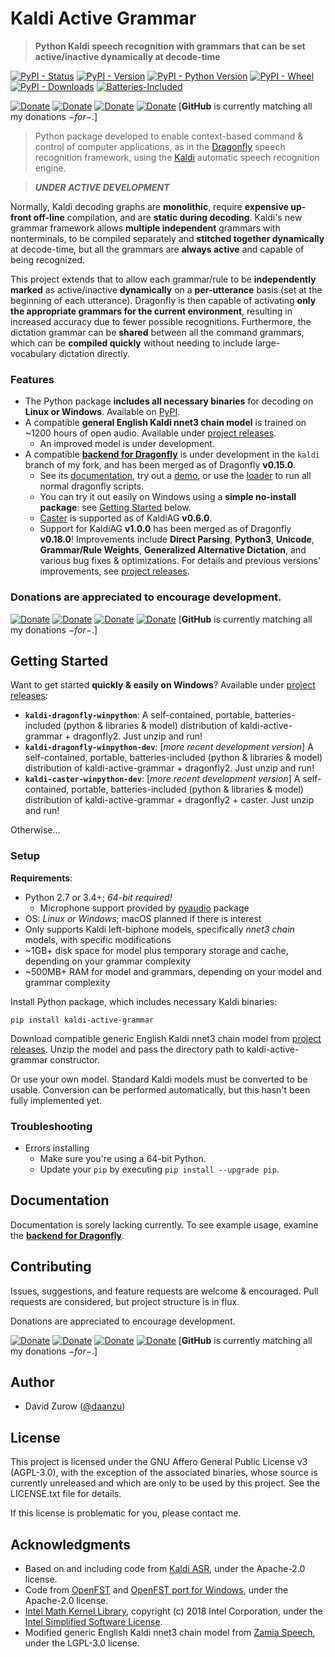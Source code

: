 # Kaldi Active Grammar

> **Python Kaldi speech recognition with grammars that can be set active/inactive dynamically at decode-time**

[![PyPI - Status](https://img.shields.io/pypi/status/kaldi-active-grammar.svg)](https://pypi.python.org/pypi/kaldi-active-grammar/)
[![PyPI - Version](https://img.shields.io/pypi/v/kaldi-active-grammar.svg)](https://pypi.python.org/pypi/kaldi-active-grammar/)
[![PyPI - Python Version](https://img.shields.io/pypi/pyversions/kaldi-active-grammar.svg)](https://pypi.python.org/pypi/kaldi-active-grammar/)
[![PyPI - Wheel](https://img.shields.io/pypi/wheel/kaldi-active-grammar.svg)](https://pypi.python.org/pypi/kaldi-active-grammar/)
[![PyPI - Downloads](https://img.shields.io/pypi/dw/kaldi-active-grammar.svg)](https://pypi.python.org/pypi/kaldi-active-grammar/)
[![Batteries-Included](https://img.shields.io/badge/batteries-included-green.svg)](https://github.com/daanzu/kaldi-active-grammar/releases)

[![Donate](https://img.shields.io/badge/donate-GitHub-pink.svg)](https://github.com/sponsors/daanzu)
[![Donate](https://img.shields.io/badge/donate-Patreon-orange.svg)](https://www.patreon.com/daanzu)
[![Donate](https://img.shields.io/badge/donate-PayPal-green.svg)](https://paypal.me/daanzu)
[![Donate](https://img.shields.io/badge/preferred-GitHub-black.svg)](https://github.com/sponsors/daanzu)
[**GitHub** is currently matching all my donations $-for-$.]

> Python package developed to enable context-based command & control of computer applications, as in the [Dragonfly](https://github.com/dictation-toolbox/dragonfly) speech recognition framework, using the [Kaldi](https://github.com/kaldi-asr/kaldi) automatic speech recognition engine.

> **_UNDER ACTIVE DEVELOPMENT_**

Normally, Kaldi decoding graphs are **monolithic**, require **expensive up-front off-line** compilation, and are **static during decoding**. Kaldi's new grammar framework allows **multiple independent** grammars with nonterminals, to be compiled separately and **stitched together dynamically** at decode-time, but all the grammars are **always active** and capable of being recognized.

This project extends that to allow each grammar/rule to be **independently marked** as active/inactive **dynamically** on a **per-utterance** basis (set at the beginning of each utterance). Dragonfly is then capable of activating **only the appropriate grammars for the current environment**, resulting in increased accuracy due to fewer possible recognitions. Furthermore, the dictation grammar can be **shared** between all the command grammars, which can be **compiled quickly** without needing to include large-vocabulary dictation directly.

### Features

* The Python package **includes all necessary binaries** for decoding on **Linux or Windows**. Available on [PyPI](https://pypi.org/project/kaldi-active-grammar/#files).
* A compatible **general English Kaldi nnet3 chain model** is trained on ~1200 hours of open audio. Available under [project releases](https://github.com/daanzu/kaldi-active-grammar/releases).
    * An improved model is under development.
* A compatible [**backend for Dragonfly**](https://github.com/daanzu/dragonfly/tree/kaldi/dragonfly/engines/backend_kaldi) is under development in the `kaldi` branch of my fork, and has been merged as of Dragonfly **v0.15.0**.
    * See its [documentation](https://dragonfly2.readthedocs.io/en/latest/kaldi_engine.html), try out a [demo](https://github.com/dictation-toolbox/dragonfly/blob/master/dragonfly/examples/kaldi_demo.py), or use the [loader](https://github.com/dictation-toolbox/dragonfly/blob/master/dragonfly/examples/kaldi_module_loader_plus.py) to run all normal dragonfly scripts.
    * You can try it out easily on Windows using a **simple no-install package**: see [Getting Started](#getting-started) below.
    * [Caster](https://github.com/dictation-toolbox/Caster) is supported as of KaldiAG **v0.6.0**.
    * Support for KaldiAG **v1.0.0** has been merged as of Dragonfly **v0.18.0**! Improvements include **Direct Parsing**, **Python3**, **Unicode**, **Grammar/Rule Weights**, **Generalized Alternative Dictation**, and various bug fixes & optimizations. For details and previous versions' improvements, see [project releases](https://github.com/daanzu/kaldi-active-grammar/releases).

### Donations are appreciated to encourage development.

[![Donate](https://img.shields.io/badge/donate-GitHub-pink.svg)](https://github.com/sponsors/daanzu)
[![Donate](https://img.shields.io/badge/donate-Patreon-orange.svg)](https://www.patreon.com/daanzu)
[![Donate](https://img.shields.io/badge/donate-PayPal-green.svg)](https://paypal.me/daanzu)
[![Donate](https://img.shields.io/badge/preferred-GitHub-black.svg)](https://github.com/sponsors/daanzu)
[**GitHub** is currently matching all my donations $-for-$.]

## Getting Started

Want to get started **quickly & easily on Windows**?
Available under [project releases](https://github.com/daanzu/kaldi-active-grammar/releases):

* **`kaldi-dragonfly-winpython`**: A self-contained, portable, batteries-included (python & libraries & model) distribution of kaldi-active-grammar + dragonfly2. Just unzip and run!
* **`kaldi-dragonfly-winpython-dev`**: [*more recent development version*] A self-contained, portable, batteries-included (python & libraries & model) distribution of kaldi-active-grammar + dragonfly2. Just unzip and run!
* **`kaldi-caster-winpython-dev`**: [*more recent development version*] A self-contained, portable, batteries-included (python & libraries & model) distribution of kaldi-active-grammar + dragonfly2 + caster. Just unzip and run!

Otherwise...

### Setup

**Requirements**:
* Python 2.7 or 3.4+; *64-bit required!*
    * Microphone support provided by [pyaudio](https://pypi.org/project/PyAudio/) package
* OS: *Linux or Windows*; macOS planned if there is interest
* Only supports Kaldi left-biphone models, specifically *nnet3 chain* models, with specific modifications
* ~1GB+ disk space for model plus temporary storage and cache, depending on your grammar complexity
* ~500MB+ RAM for model and grammars, depending on your model and grammar complexity

Install Python package, which includes necessary Kaldi binaries:

```
pip install kaldi-active-grammar
```

Download compatible generic English Kaldi nnet3 chain model from [project releases](https://github.com/daanzu/kaldi-active-grammar/releases). Unzip the model and pass the directory path to kaldi-active-grammar constructor.

Or use your own model. Standard Kaldi models must be converted to be usable. Conversion can be performed automatically, but this hasn't been fully implemented yet.

### Troubleshooting

* Errors installing
    * Make sure you're using a 64-bit Python.
    * Update your `pip` by executing `pip install --upgrade pip`.

## Documentation

Documentation is sorely lacking currently. To see example usage, examine the [**backend for Dragonfly**](https://github.com/daanzu/dragonfly/tree/kaldi/dragonfly/engines/backend_kaldi).

## Contributing

Issues, suggestions, and feature requests are welcome & encouraged. Pull requests are considered, but project structure is in flux.

Donations are appreciated to encourage development.

[![Donate](https://img.shields.io/badge/donate-GitHub-pink.svg)](https://github.com/sponsors/daanzu)
[![Donate](https://img.shields.io/badge/donate-Patreon-orange.svg)](https://www.patreon.com/daanzu)
[![Donate](https://img.shields.io/badge/donate-PayPal-green.svg)](https://paypal.me/daanzu)
[![Donate](https://img.shields.io/badge/preferred-GitHub-black.svg)](https://github.com/sponsors/daanzu)
[**GitHub** is currently matching all my donations $-for-$.]

## Author

* David Zurow ([@daanzu](https://github.com/daanzu))

## License

This project is licensed under the GNU Affero General Public License v3 (AGPL-3.0), with the exception of the associated binaries, whose source is currently unreleased and which are only to be used by this project. See the LICENSE.txt file for details.

If this license is problematic for you, please contact me.

## Acknowledgments

* Based on and including code from [Kaldi ASR](https://github.com/kaldi-asr/kaldi), under the Apache-2.0 license.
* Code from [OpenFST](http://www.openfst.org/) and [OpenFST port for Windows](https://github.com/kkm000/openfst), under the Apache-2.0 license.
* [Intel Math Kernel Library](https://software.intel.com/en-us/mkl), copyright (c) 2018 Intel Corporation, under the [Intel Simplified Software License](https://software.intel.com/en-us/license/intel-simplified-software-license).
* Modified generic English Kaldi nnet3 chain model from [Zamia Speech](https://github.com/gooofy/zamia-speech), under the LGPL-3.0 license.
